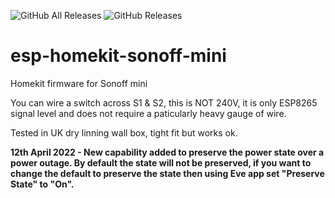 ![GitHub All Releases](https://img.shields.io/github/downloads/maccoylton/esp-homekit-sonoff-mini/total) 
![GitHub Releases](https://img.shields.io/github/downloads/maccoylton/esp-homekit-sonoff-mini/latest/total)

# esp-homekit-sonoff-mini

Homekit firmware for Sonoff mini

You can wire a switch across S1 & S2, this is NOT 240V, it is only ESP8265 signal level and does not require a paticularly heavy gauge of wire. 

Tested in UK dry linning wall box, tight fit but works ok. 


**12th April 2022 - New capability added to preserve the power state over a power outage. By default the state will not be preserved, if you want to change the default to preserve the state then using Eve app set "Preserve State" to "On".**
